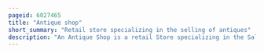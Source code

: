 ```yaml
---
pageid: 6027465
title: "Antique shop"
short_summary: "Retail store specializing in the selling of antiques"
description: "An Antique Shop is a retail Store specializing in the Sale of Antiques. Antique Shops usually have a physical Presence in a Shop where Wares are stored and displayed but some antique Shops are online with no physical retail Location."
---
```

